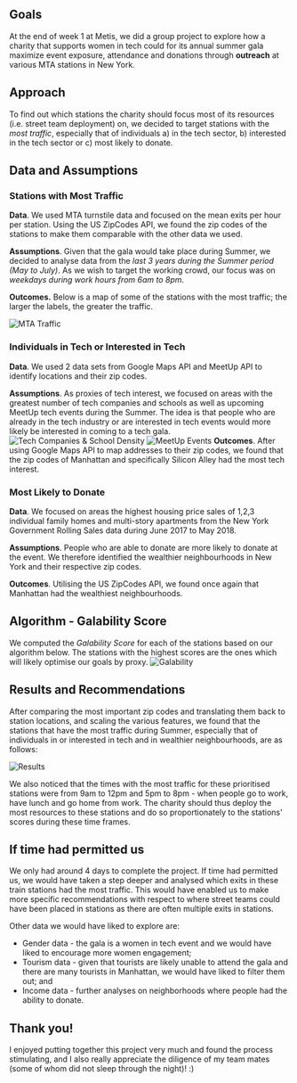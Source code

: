 ## Goals
At the end of week 1 at Metis, we did a group project to explore how a charity that supports women in tech could for its annual summer gala maximize event exposure, attendance and donations through **outreach** at various MTA stations in New York.

## Approach
To find out which stations the charity should focus most of its resources (i.e. street team deployment) on, we decided to target stations with the *most traffic*, especially that of individuals a) in the tech sector, b) interested in the tech sector or c) most likely to donate.

## Data and Assumptions

### Stations with Most Traffic

**Data**. We used MTA turnstile data and focused on the mean exits per hour per station. Using the US ZipCodes API, we found the zip codes of the stations to make them comparable with the other data we used.

**Assumptions**. Given that the gala would take place during Summer, we decided to analyse data from the *last 3 years during the Summer period (May to July)*. As we wish to target the working crowd, our focus was on *weekdays during work hours from 6am to 8pm*. 

**Outcomes.** Below is a map of some of the stations with the most traffic; the larger the labels, the greater the traffic.

![MTA Traffic](https://github.com/Karawkz/karawkz.github.io/blob/master/MTAtraffic.png?raw=true)

### Individuals in Tech or Interested in Tech

**Data**. We used 2 data sets from Google Maps API and MeetUp API to identify locations and their zip codes. 

**Assumptions**. As proxies of tech interest, we focused on areas with the greatest number of tech companies and schools as well as upcoming MeetUp tech events during the Summer. The idea is that people who are already in the tech industry or are interested in tech events would more likely be interested in coming to a tech gala.
![Tech Companies & School Density](https://github.com/Karawkz/karawkz.github.io/blob/master/TechInt1.png?raw=true)
![MeetUp Events](https://github.com/Karawkz/karawkz.github.io/blob/master/TechInt2.png?raw=true)
**Outcomes**. After using Google Maps API to map addresses to their zip codes, we found that the zip codes of Manhattan and specifically Silicon Alley had the most tech interest.

### Most Likely to Donate

**Data**. We focused on areas the highest housing price sales of 1,2,3 individual family homes and multi-story apartments from the New York Government Rolling Sales data during June 2017 to May 2018.

**Assumptions**. People who are able to donate are more likely to donate at the event. We therefore identified the wealthier neighbourhoods in New York and their respective zip codes.

**Outcomes**. Utilising the US ZipCodes API, we found once again that Manhattan had the wealthiest neighbourhoods.

## Algorithm - Galability Score
We computed the *Galability Score* for each of the stations based on our algorithm below. The stations with the highest scores are the ones which will likely optimise our goals by proxy.
![Galability](https://github.com/Karawkz/karawkz.github.io/blob/master/Galability.png?raw=true)

## Results and Recommendations

After comparing the most important zip codes and translating them back to station locations, and scaling the various features, we found that the stations that have the most traffic during Summer, especially that of individuals in or interested in tech and in wealthier neighbourhoods, are as follows:

![Results](https://github.com/Karawkz/karawkz.github.io/blob/master/Results.png?raw=true)

We also noticed that the times with the most traffic for these prioritised stations were from 9am to 12pm and 5pm to 8pm - when people go to work, have lunch and go home from work. The charity should thus deploy the most resources to these stations and do so proportionately to the stations' scores during these time frames.

## If time had permitted us

We only had around 4 days to complete the project. If time had permitted us, we would have taken a step deeper and analysed which exits in these train stations had the most traffic. This would have enabled us to make more specific recommendations with respect to where street teams could have been placed in stations as there are often multiple exits in stations.

Other data we would have liked to explore are:
* Gender data - the gala is a women in tech event and we would have liked to encourage more women engagement;
* Tourism data - given that tourists are likely unable to attend the gala and there are many tourists in Manhattan, we would have liked to filter them out; and
* Income data - further analyses on neighborhoods where people had the ability to donate.

## Thank you!

I enjoyed putting together this project very much and found the process stimulating, and I also really appreciate the diligence of my team mates (some of whom did not sleep through the night)! :)
